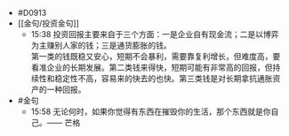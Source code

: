 - #D0913
- [[金句/投资金句]]
	- 15:38 投资回报主要来自于三个方面：一是企业自有现金流；二是以博弈为主赚别人家的钱；三是通货膨胀的钱。  <br>第一类的钱既稳又安心，短期不会暴利，需要靠复利增长，但难度高，要看准企业的长期发展。第二类钱来得快，短期可能有非常高的回报，但持续性和稳定性不高，容易来的快去的也快。第三类钱是对长期拿抗通胀资产的一种回报。
- #金句
	- 15:58 无论何时，如果你觉得有东西在摧毁你的生活，那个东西就是你自己。—— 芒格